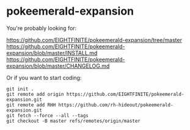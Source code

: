 # pokeemerald-expansion

You're probably looking for:

https://github.com/EIGHTFINITE/pokeemerald-expansion/tree/master  
https://github.com/EIGHTFINITE/pokeemerald-expansion/blob/master/INSTALL.md  
https://github.com/EIGHTFINITE/pokeemerald-expansion/blob/master/CHANGELOG.md

Or if you want to start coding:

```
git init .
git remote add origin https://github.com/EIGHTFINITE/pokeemerald-expansion.git
git remote add RHH https://github.com/rh-hideout/pokeemerald-expansion.git
git fetch --force --all --tags
git checkout -B master refs/remotes/origin/master

```
